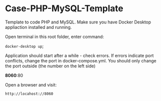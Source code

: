 # Case-PHP-MySQL-Template

Template to code PHP and MySQL. Make sure you have Docker Desktop appliaction installed and running.

Open terminal in this root folder, enter command:

`docker-desktop up`;

Application should start after a while - check errors. If errors indicate port conflicts, change the port in docker-compose.yml. You should only change the port outside (the number on the left side)


**8060**:80


Open a browser and visit:

`http://locahost://8060`